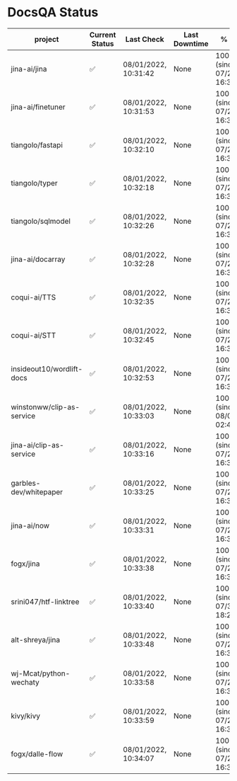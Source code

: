 # DocsQA Status

|         project         |Current Status|     Last Check     |Last Downtime|              % Uptime              |
|-------------------------|--------------|--------------------|-------------|------------------------------------|
|jina-ai/jina             |✅            |08/01/2022, 10:31:42|None         |100.000 (since 07/29/2022, 16:38:18)|
|jina-ai/finetuner        |✅            |08/01/2022, 10:31:53|None         |100.000 (since 07/29/2022, 16:38:18)|
|tiangolo/fastapi         |✅            |08/01/2022, 10:32:10|None         |100.000 (since 07/29/2022, 16:38:18)|
|tiangolo/typer           |✅            |08/01/2022, 10:32:18|None         |100.000 (since 07/29/2022, 16:38:18)|
|tiangolo/sqlmodel        |✅            |08/01/2022, 10:32:26|None         |100.000 (since 07/29/2022, 16:38:18)|
|jina-ai/docarray         |✅            |08/01/2022, 10:32:28|None         |100.000 (since 07/29/2022, 16:38:18)|
|coqui-ai/TTS             |✅            |08/01/2022, 10:32:35|None         |100.000 (since 07/29/2022, 16:38:18)|
|coqui-ai/STT             |✅            |08/01/2022, 10:32:45|None         |100.000 (since 07/29/2022, 16:38:18)|
|insideout10/wordlift-docs|✅            |08/01/2022, 10:32:53|None         |100.000 (since 07/29/2022, 16:38:18)|
|winstonww/clip-as-service|✅            |08/01/2022, 10:33:03|None         |100.000 (since 08/01/2022, 02:40:51)|
|jina-ai/clip-as-service  |✅            |08/01/2022, 10:33:16|None         |100.000 (since 07/29/2022, 16:38:18)|
|garbles-dev/whitepaper   |✅            |08/01/2022, 10:33:25|None         |100.000 (since 07/29/2022, 16:38:18)|
|jina-ai/now              |✅            |08/01/2022, 10:33:31|None         |100.000 (since 07/29/2022, 16:38:18)|
|fogx/jina                |✅            |08/01/2022, 10:33:38|None         |100.000 (since 07/29/2022, 16:38:18)|
|srini047/htf-linktree    |✅            |08/01/2022, 10:33:40|None         |100.000 (since 07/31/2022, 18:29:28)|
|alt-shreya/jina          |✅            |08/01/2022, 10:33:48|None         |100.000 (since 07/29/2022, 16:38:18)|
|wj-Mcat/python-wechaty   |✅            |08/01/2022, 10:33:58|None         |100.000 (since 07/29/2022, 16:38:18)|
|kivy/kivy                |✅            |08/01/2022, 10:33:59|None         |100.000 (since 07/29/2022, 16:38:18)|
|fogx/dalle-flow          |✅            |08/01/2022, 10:34:07|None         |100.000 (since 07/29/2022, 16:38:18)|
